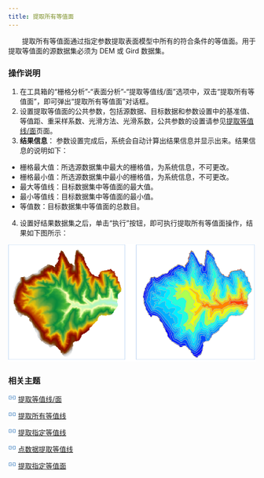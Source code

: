 ```yaml
---
title: 提取所有等值面
---
```


　　提取所有等值面通过指定参数提取表面模型中所有的符合条件的等值面。用于提取等值面的源数据集必须为 DEM 或 Gird 数据集。

### 操作说明

 1. 在工具箱的“栅格分析”-“表面分析”-“提取等值线/面”选项中，双击“提取所有等值面”，即可弹出“提取所有等值面”对话框。
 2. 设置提取等值面的公共参数，包括源数据、目标数据和参数设置中的基准值、等值距、重采样系数、光滑方法、光滑系数，公共参数的设置请参见[提取等值线/面](DriveContour.html)页面。
 3. **结果信息**： 参数设置完成后，系统会自动计算出结果信息并显示出来。结果信息的说明如下：

   - 栅格最大值：所选源数据集中最大的栅格值，为系统信息，不可更改。
   - 栅格最小值：所选源数据集中最小的栅格值，为系统信息，不可更改。
   - 最大等值线：目标数据集中等值面的最大值。
   - 最小等值线：目标数据集中等值面的最小值。
   - 等值数：目标数据集中等值面的总数目。


 4. 设置好结果数据集之后，单击“执行”按钮，即可执行提取所有等值面操作，结果如下图所示：  

  ![](img/DriveRegionAll.png)


### 相关主题


![](../img/smalltitle.png) [提取等值线/面](DriveContour.html)

![](../img/smalltitle.png) [提取所有等值线](DriveContourAll.html)

![](../img/smalltitle.png) [提取指定等值线](DriveContourSpecific.html)

![](../img/smalltitle.png) [点数据提取等值线](ExtractIsoline.html)

![](../img/smalltitle.png) [提取指定等值面](DriveRegionSpecific.html)

